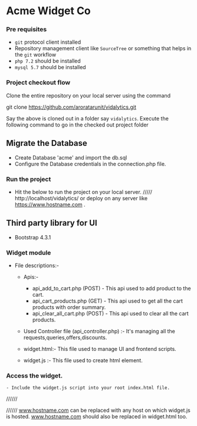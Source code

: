 # Acme Widget Co

### Pre requisites
- `git` protocol client installed
- Repository management client like `SourceTree` or something that helps in the `git` workflow
- `php 7.2` should be installed
- `mysql 5.7` should be installed

### Project checkout flow
Clone the entire repository on your local server using the command

git clone https://github.com/aroratarunit/vidalytics.git

Say the above is cloned out in a folder say `vidalytics`.
Execute the following command to go in the checked out project folder

## Migrate the Database

- Create Database 'acme' and import the db.sql
- Configure the Database credentials in the connection.php file.

### Run the project 
- Hit the below to run the project on your local server.
/////
http://localhost/vidalytics/ or deploy on any server like https://www.hostname.com .

## Third party library for UI
  - Bootstrap 4.3.1

### Widget module

- File descriptions:-
	- Apis:-
		- api_add_to_cart.php (POST) - This api used to add product to the cart.
		- api_cart_products.php (GET) - This api used to get all the cart products with order summary.
		- api_clear_all_cart.php (POST) - This api used to clear all the cart products.

	- Used Controller file (api_controller.php) :- It's managing all the requests,queries,offers,discounts.
	- widget.html:- This file used to manage UI and frontend scripts.
	- widget.js :- This file used to create html element.

### Access the widget.
	- Include the widget.js script into your root index.html file.
//////	
<script src="https://www.hostname.com/widget.js"></script>
//////
www.hostname.com can be replaced with any host on which widget.js is hosted.
www.hostname.com should also be replaced in widget.html too. 